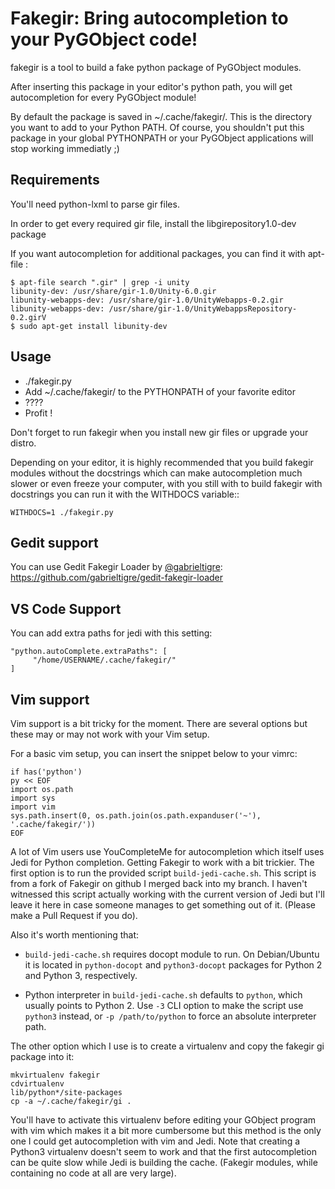 Fakegir: Bring autocompletion to your PyGObject code!
=====================================================

fakegir is a tool to build a fake python package of PyGObject modules.

After inserting this package in your editor's python path, you will get
autocompletion for every PyGObject module!

By default the package is saved in ~/.cache/fakegir/. This is the directory you
want to add to your Python PATH.
Of course, you shouldn't put this package in your global PYTHONPATH or your
PyGObject applications will stop working immediatly ;)


Requirements
------------

You'll need python-lxml to parse gir files.

In order to get every required gir file, install the libgirepository1.0-dev package

If you want autocompletion for additional packages, you can find it with apt-file :

    $ apt-file search ".gir" | grep -i unity
    libunity-dev: /usr/share/gir-1.0/Unity-6.0.gir
    libunity-webapps-dev: /usr/share/gir-1.0/UnityWebapps-0.2.gir
    libunity-webapps-dev: /usr/share/gir-1.0/UnityWebappsRepository-0.2.girV
    $ sudo apt-get install libunity-dev


Usage
-----

* ./fakegir.py
* Add ~/.cache/fakegir/ to the PYTHONPATH of your favorite editor
* ????
* Profit !

Don't forget to run fakegir when you install new gir files or upgrade your distro.

Depending on your editor, it is highly recommended that you build fakegir
modules without the docstrings which can make autocompletion much slower or
even freeze your computer, with you still with to build fakegir with docstrings
you can run it with the WITHDOCS variable::

    WITHDOCS=1 ./fakegir.py

Gedit support
-------------

You can use Gedit Fakegir Loader by [@gabrieltigre](https://github.com/gabrieltigre): https://github.com/gabrieltigre/gedit-fakegir-loader

VS Code Support
---------------

You can add extra paths for jedi with this setting:

    "python.autoComplete.extraPaths": [
         "/home/USERNAME/.cache/fakegir/"
    ]


Vim support
-----------

Vim support is a bit tricky for the moment. There are several options but
these may or may not work with your Vim setup.

For a basic vim setup, you can insert the snippet below to your vimrc:

    if has('python')
    py << EOF
    import os.path
    import sys
    import vim
    sys.path.insert(0, os.path.join(os.path.expanduser('~'), '.cache/fakegir/'))
    EOF

A lot of Vim users use YouCompleteMe for autocompletion which itself uses Jedi
for Python completion. Getting Fakegir to work with a bit trickier. The first
option is to run the provided script `build-jedi-cache.sh`. This script is
from a fork of Fakegir on github I merged back into my branch. I haven't
witnessed this script actually  working with the current version of Jedi but
I'll leave it here in case someone manages to get something out of it. (Please
make a Pull Request if you do).

Also it's worth mentioning that:

  * `build-jedi-cache.sh` requires docopt module to run. On Debian/Ubuntu
    it is located in `python-docopt` and `python3-docopt` packages for
    Python 2 and Python 3, respectively.

  * Python interpreter in `build-jedi-cache.sh` defaults to `python`,
    which usually points to Python 2. Use `-3` CLI option to make the
    script use `python3` instead, or `-p /path/to/python` to force
    an absolute interpreter path.

The other option which I use is to create a virtualenv and copy the fakegir
gi package into it:

    mkvirtualenv fakegir
    cdvirtualenv
    lib/python*/site-packages
    cp -a ~/.cache/fakegir/gi .

You'll have to activate this virtualenv before editing your GObject program
with vim which makes it a bit more cumbersome but this method is the only one
I could get autocompletion with vim and Jedi. Note that creating a Python3
virtualenv doesn't seem to work and that the first autocompletion can be quite
slow while Jedi is building the cache. (Fakegir modules, while containing no
code at all are very large).
